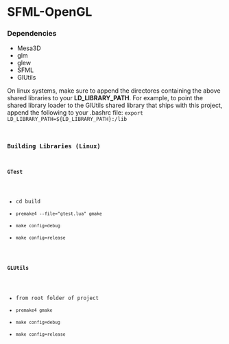 SFML-OpenGL
===========

### Dependencies
* Mesa3D
* glm
* glew
* SFML
* GlUtils

On linux systems, make sure to append the directores containing the above
shared libraries to your __LD_LIBRARY_PATH__. For example, to point the shared
library loader to the GlUtils shared library that ships with this project,
append the following to your .bashrc file:
<code>export LD_LIBRARY_PATH=${LD_LIBRARY_PATH}:<project root>/lib

### Building Libraries (Linux)
#### GTest
* cd build
* <code>premake4 --file="gtest.lua" gmake</code>
* <code>make config=debug</code>
* <code>make config=release</code>

#### GLUtils
* from root folder of project
* <code>premake4 gmake</code>
* <code>make config=debug</code>
* <code>make config=release</code>
